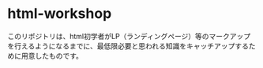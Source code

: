# html-workshop

このリポジトリは、html初学者がLP（ランディングページ）等のマークアップを行えるようになるまでに、最低限必要と思われる知識をキャッチアップするために用意したものです。

